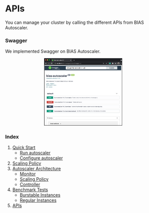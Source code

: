 # APIs

You can manage your cluster by calling the different APIs from BIAS Autoscaler.


### Swagger
We implemented Swagger on BIAS Autoscaler.
 
<p align="center"><img src="/docs/img/BIAS_Swagger_print.png" height="50%" width="50%"> </p>

### Index

1. [Quick Start](../src/1-quick-start.md)
   - [Run autoscaler](../src/1-1-run.md)
   - [Configure autoscaler](../src/1-2-configure.md)
2. [Scaling Policy](../src/2-scaling-policy.md)
3. [Autoscaler Architecture](../src/3-architecture.md)
   - [Monitor](../src/3-1-monitor.md)
   - [Scaling Policy](../src/3-2-scaling-policy.md)
   - [Controller](../src/3-3-controller.md)
4. [Benchmark Tests](../src/4-benchmark-tests.md)
   - [Burstable Instances](../src/4-1-burstable.md)
   - [Regular Instances](../src/4-2-regular.md)
5. [APIs](../src/5-apis.md)
